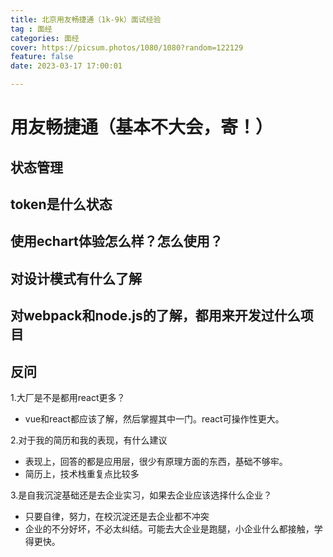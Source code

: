 ```yaml
---
title: 北京用友畅捷通（1k-9k）面试经验
tag : 面经
categories: 面经
cover: https://picsum.photos/1080/1080?random=122129
feature: false
date: 2023-03-17 17:00:01

---
```


# 用友畅捷通（基本不大会，寄！）

## 状态管理

## token是什么状态

## 使用echart体验怎么样？怎么使用？

## 对设计模式有什么了解

## 对webpack和node.js的了解，都用来开发过什么项目

## 反问

1.大厂是不是都用react更多？
  - vue和react都应该了解，然后掌握其中一门。react可操作性更大。

2.对于我的简历和我的表现，有什么建议
  - 表现上，回答的都是应用层，很少有原理方面的东西，基础不够牢。
  - 简历上，技术栈重复点比较多

3.是自我沉淀基础还是去企业实习，如果去企业应该选择什么企业？
 - 只要自律，努力，在校沉淀还是去企业都不冲突
 - 企业的不分好坏，不必太纠结。可能去大企业是跑腿，小企业什么都接触，学得更快。

